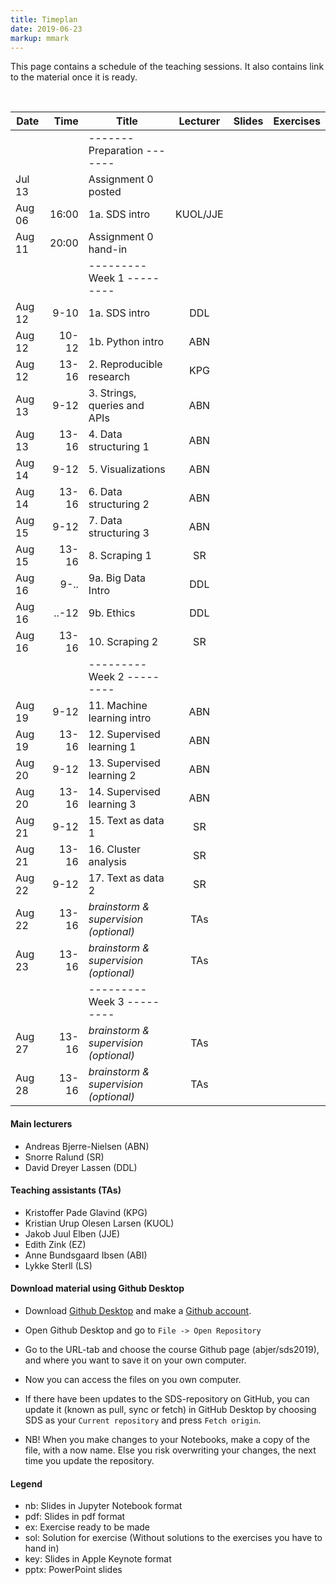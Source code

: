```yaml
---
title: Timeplan
date: 2019-06-23
markup: mmark
---
```


This page contains a schedule of the teaching sessions. It also contains link to the material once it is ready.

<br />

Date  | Time  | Title | Lecturer | Slides |  Exercises
------|------:|-------|:--------:|:------:|------
      |        | -------   Preparation  ------- | | |
Jul 13|        | Assignment 0 posted  |  |  
Aug 06|  16:00 | 1a. SDS intro  | KUOL/JJE |  |
Aug 11|  20:00 | Assignment 0 hand-in  |  |  |
      |       | ---------   Week 1  --------- | | |
Aug 12|  9-10 | 1a. SDS intro  | DDL | |
Aug 12| 10-12 | 1b. Python intro  | ABN | |
Aug 12| 13-16 | 2. Reproducible research | KPG | |
Aug 13|  9-12 | 3. Strings, queries and APIs | ABN| |
Aug 13| 13-16 | 4. Data structuring 1 | ABN | |
Aug 14|  9-12 | 5. Visualizations | ABN | |
Aug 14| 13-16 | 6. Data structuring 2 | ABN | |
Aug 15|  9-12 | 7. Data structuring 3 | ABN| |
Aug 15| 13-16 | 8. Scraping 1 | SR | |
Aug 16| 9-..  | 9a. Big Data Intro | DDL | |
Aug 16| ..-12 | 9b. Ethics | DDL | |
Aug 16|  13-16 | 10. Scraping 2 | SR | |
      |       | ---------   Week 2  --------- | | |
Aug 19|  9-12 | 11. Machine learning intro | ABN | |
Aug 19| 13-16 | 12. Supervised learning 1 | ABN |  |
Aug 20|  9-12 | 13. Supervised learning 2 | ABN | |
Aug 20| 13-16 | 14. Supervised learning 3 | ABN | |
Aug 21|  9-12 | 15. Text as data 1 | SR | |
Aug 21| 13-16 | 16. Cluster analysis | SR | |
Aug 22|  9-12 | 17. Text as data 2 | SR | |
Aug 22| 13-16 |  *brainstorm & supervision (optional)* | TAs | |
Aug 23| 13-16 |  *brainstorm & supervision (optional)* | TAs | |
      |       | ---------   Week 3  --------- | | |
Aug 27| 13-16 |  *brainstorm & supervision (optional)* | TAs | |
Aug 28| 13-16 |  *brainstorm & supervision (optional)* | TAs | |   

#### Main lecturers
- Andreas Bjerre-Nielsen (ABN)
- Snorre Ralund (SR)
- David Dreyer Lassen (DDL)



#### Teaching assistants (TAs)
- Kristoffer Pade Glavind (KPG)
- Kristian Urup Olesen Larsen (KUOL)
- Jakob Juul Elben (JJE)
- Edith Zink (EZ)
- Anne Bundsgaard Ibsen (ABI)
- Lykke Sterll (LS)

#### Download material using Github Desktop
- Download [Github Desktop](https://desktop.github.com/) and make a [Github account](https://github.com/).

- Open Github Desktop and go to `File -> Open Repository`

- Go to the URL-tab and choose the course Github page (abjer/sds2019), and where you want to save it on your own computer.

- Now you can access the files on you own computer.

- If there have been updates to the SDS-repository on GitHub, you can update it (known as pull, sync or fetch) in GitHub Desktop by choosing SDS as your `Current repository` and press `Fetch origin`.

- NB! When you make changes to your Notebooks, make a copy of the file, with a now name. Else you risk overwriting your changes, the next time you update the repository.

#### Legend
- nb: Slides in Jupyter Notebook format
- pdf: Slides in pdf format
- ex: Exercise ready to be made
- sol: Solution for exercise (Without solutions to the exercises you have to hand in)
- key: Slides in Apple Keynote format
- pptx: PowerPoint slides
